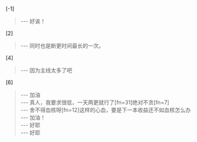 
[-1] 
>--- 好诶！<br>

[2] 
>--- 同时也是断更时间最长的一次。<br>

[4] 
>--- 因为主线太多了吧<br>

[6] 
>--- 加油<br>
>--- 真人，我要求很低，一天两更就行了[fn=31]绝对不贪[fn=7]<br>
>--- 舍不得血核呀[fn=12]这样的心血，要是下一本收益还不如血核怎么办<br>
>--- 加油！<br>
>--- 好耶<br>
>--- 好耶<br>
